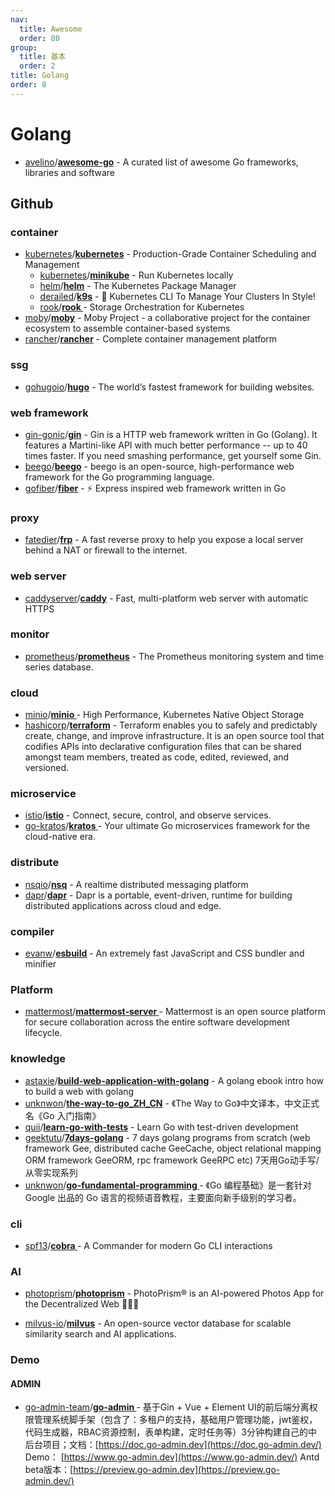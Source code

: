 ```yaml
---
nav:
  title: Awesome
  order: 80
group:
  title: 基本
  order: 2
title: Golang
order: 8
---
```


# Golang

- [avelino](https://github.com/avelino)/**[awesome-go](https://github.com/avelino/awesome-go)** - A curated list of awesome Go frameworks, libraries and software

## Github

### container

- [kubernetes](https://github.com/kubernetes?type=source)/**[kubernetes](https://github.com/kubernetes/kubernetes)** - Production-Grade Container Scheduling and Management
  - [kubernetes](https://github.com/kubernetes?type=source)/**[minikube](https://github.com/kubernetes/minikube)** - Run Kubernetes locally
  - [helm](https://github.com/helm?type=source)/**[helm](https://github.com/helm/helm)** - The Kubernetes Package Manager
  - [derailed](https://github.com/derailed)/**[k9s](https://github.com/derailed/k9s)** - 🐶 Kubernetes CLI To Manage Your Clusters In Style!
  - [rook](https://github.com/rook?type=source)/**[rook ](https://github.com/rook/rook)**- Storage Orchestration for Kubernetes
- [moby](https://github.com/moby?type=source)/**[moby](https://github.com/moby/moby)** - Moby Project - a collaborative project for the container ecosystem to assemble container-based systems
- [rancher](https://github.com/rancher?type=source)/**[rancher](https://github.com/rancher/rancher)** - Complete container management platform

### ssg

- [gohugoio](https://github.com/gohugoio?type=source)/**[hugo](https://github.com/gohugoio/hugo)** - The world’s fastest framework for building websites.

### web framework

- [gin-gonic](https://github.com/gin-gonic?type=source)/**[gin](https://github.com/gin-gonic/gin)** - Gin is a HTTP web framework written in Go (Golang). It features a Martini-like API with much better performance -- up to 40 times faster. If you need smashing performance, get yourself some Gin.
- [beego](https://github.com/beego?type=source)/**[beego](https://github.com/beego/beego)** - beego is an open-source, high-performance web framework for the Go programming language.
- [gofiber](https://github.com/gofiber?type=source)/**[fiber](https://github.com/gofiber/fiber)** - ⚡️ Express inspired web framework written in Go

### proxy

- [fatedier](https://github.com/fatedier)/**[frp](https://github.com/fatedier/frp)** - A fast reverse proxy to help you expose a local server behind a NAT or firewall to the internet.

### web server

- [caddyserver](https://github.com/caddyserver?type=source)/**[caddy](https://github.com/caddyserver/caddy)** - Fast, multi-platform web server with automatic HTTPS

### monitor

- [prometheus](https://github.com/prometheus?type=source)/**[prometheus](https://github.com/prometheus/prometheus)** - The Prometheus monitoring system and time series database.

### cloud

- [minio](https://github.com/minio?type=source)/**[minio ](https://github.com/minio/minio)**- High Performance, Kubernetes Native Object Storage
- [hashicorp](https://github.com/hashicorp?type=source)/**[terraform](https://github.com/hashicorp/terraform)** - Terraform enables you to safely and predictably create, change, and improve infrastructure. It is an open source tool that codifies APIs into declarative configuration files that can be shared amongst team members, treated as code, edited, reviewed, and versioned.

### microservice

- [istio](https://github.com/istio?type=source)/**[istio](https://github.com/istio/istio)** - Connect, secure, control, and observe services.
- [go-kratos](https://github.com/go-kratos?type=source)/**[kratos ](https://github.com/go-kratos/kratos)**- Your ultimate Go microservices framework for the cloud-native era.

### distribute

- [nsqio](https://github.com/nsqio?type=source)/**[nsq](https://github.com/nsqio/nsq)** - A realtime distributed messaging platform
- [dapr](https://github.com/dapr?type=source)/**[dapr](https://github.com/dapr/dapr)** - Dapr is a portable, event-driven, runtime for building distributed applications across cloud and edge.

### compiler

- [evanw](https://github.com/evanw)/**[esbuild](https://github.com/evanw/esbuild)** - An extremely fast JavaScript and CSS bundler and minifier

### Platform

- [mattermost](https://github.com/mattermost?type=source)/**[mattermost-server ](https://github.com/mattermost/mattermost-server)**- Mattermost is an open source platform for secure collaboration across the entire software development lifecycle.

### knowledge

- [astaxie](https://github.com/astaxie)/**[build-web-application-with-golang](https://github.com/astaxie/build-web-application-with-golang)** - A golang ebook intro how to build a web with golang
- [unknwon](https://github.com/unknwon)/**[the-way-to-go_ZH_CN](https://github.com/unknwon/the-way-to-go_ZH_CN)** - 《The Way to Go》中文译本，中文正式名《Go 入门指南》
- [quii](https://github.com/quii)/**[learn-go-with-tests](https://github.com/quii/learn-go-with-tests)** - Learn Go with test-driven development
- [geektutu](https://github.com/geektutu)/**[7days-golang](https://github.com/geektutu/7days-golang)** - 7 days golang programs from scratch (web framework Gee, distributed cache GeeCache, object relational mapping ORM framework GeeORM, rpc framework GeeRPC etc) 7天用Go动手写/从零实现系列
- [unknwon](https://github.com/unknwon)/**[go-fundamental-programming ](https://github.com/unknwon/go-fundamental-programming)**- 《Go 编程基础》是一套针对 Google 出品的 Go 语言的视频语音教程，主要面向新手级别的学习者。

### cli

- [spf13](https://github.com/spf13)/**[cobra ](https://github.com/spf13/cobra)**- A Commander for modern Go CLI interactions

### AI

- [photoprism](https://github.com/photoprism?type=source)/**[photoprism](https://github.com/photoprism/photoprism)** - PhotoPrism® is an AI-powered Photos App for the Decentralized Web 🌈💎✨

- [milvus-io](https://github.com/milvus-io?type=source)/**[milvus](https://github.com/milvus-io/milvus)** - An open-source vector database for scalable similarity search and AI applications.

### Demo

#### ADMIN

- [go-admin-team](https://github.com/go-admin-team?type=source)/**[go-admin ](https://github.com/go-admin-team/go-admin)**- 基于Gin + Vue + Element UI的前后端分离权限管理系统脚手架（包含了：多租户的支持，基础用户管理功能，jwt鉴权，代码生成器，RBAC资源控制，表单构建，定时任务等）3分钟构建自己的中后台项目；文档：[https://doc.go-admin.dev](https://doc.go-admin.dev/) Demo： [https://www.go-admin.dev](https://www.go-admin.dev/) Antd beta版本：[https://preview.go-admin.dev](https://preview.go-admin.dev/)